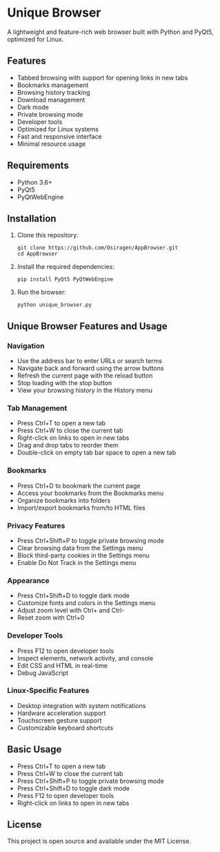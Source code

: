 # Unique Browser

A lightweight and feature-rich web browser built with Python and PyQt5, optimized for Linux.

## Features

- Tabbed browsing with support for opening links in new tabs
- Bookmarks management
- Browsing history tracking
- Download management
- Dark mode
- Private browsing mode
- Developer tools
- Optimized for Linux systems
- Fast and responsive interface
- Minimal resource usage

## Requirements

- Python 3.6+
- PyQt5
- PyQtWebEngine

## Installation

1. Clone this repository:
   ```
   git clone https://github.com/Osiragen/AppBrowser.git
   cd AppBrowser
   ```

2. Install the required dependencies:
   ```
   pip install PyQt5 PyQtWebEngine
   ```

3. Run the browser:
   ```
   python unique_browser.py
   ```

## Unique Browser Features and Usage

### Navigation
- Use the address bar to enter URLs or search terms
- Navigate back and forward using the arrow buttons
- Refresh the current page with the reload button
- Stop loading with the stop button
- View your browsing history in the History menu

### Tab Management
- Press Ctrl+T to open a new tab
- Press Ctrl+W to close the current tab
- Right-click on links to open in new tabs
- Drag and drop tabs to reorder them
- Double-click on empty tab bar space to open a new tab

### Bookmarks
- Press Ctrl+D to bookmark the current page
- Access your bookmarks from the Bookmarks menu
- Organize bookmarks into folders
- Import/export bookmarks from/to HTML files

### Privacy Features
- Press Ctrl+Shift+P to toggle private browsing mode
- Clear browsing data from the Settings menu
- Block third-party cookies in the Settings menu
- Enable Do Not Track in the Settings menu

### Appearance
- Press Ctrl+Shift+D to toggle dark mode
- Customize fonts and colors in the Settings menu
- Adjust zoom level with Ctrl+ and Ctrl-
- Reset zoom with Ctrl+0

### Developer Tools
- Press F12 to open developer tools
- Inspect elements, network activity, and console
- Edit CSS and HTML in real-time
- Debug JavaScript

### Linux-Specific Features
- Desktop integration with system notifications
- Hardware acceleration support
- Touchscreen gesture support
- Customizable keyboard shortcuts

## Basic Usage

- Press Ctrl+T to open a new tab
- Press Ctrl+W to close the current tab
- Press Ctrl+Shift+P to toggle private browsing mode
- Press Ctrl+Shift+D to toggle dark mode
- Press F12 to open developer tools
- Right-click on links to open in new tabs

## License

This project is open source and available under the MIT License.
